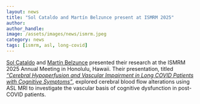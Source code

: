 ```yaml
---
layout: news
title: "Sol Cataldo and Martín Belzunce present at ISMRM 2025"
author: 
author_handle: 
image: /assets/images/news/ismrm.jpeg
category: news
tags: [ismrm, asl, long-covid]
---
```

[Sol Cataldo] and [Martín Belzunce] presented their research at the ISMRM 2025 Annual Meeting in Honolulu, Hawaii. Their presentation, titled [*“Cerebral Hypoperfusion and Vascular Impairment in Long COVID Patients with Cognitive Symptoms”*], explored cerebral blood flow alterations using ASL MRI to investigate the vascular basis of cognitive dysfunction in post-COVID patients.

[Sol Cataldo]: /team/sol-cataldo
[Martín Belzunce]: /team/martin-belzunce
[*“Cerebral Hypoperfusion and Vascular Impairment in Long COVID Patients with Cognitive Symptoms”*]:/talks/ISMRM-Cataldo

